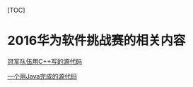 [TOC]

# 2016华为软件挑战赛的相关内容

[冠军队伍用C++写的源代码](https://github.com/Victoriayhk/future_net)

[一个用Java完成的源代码](https://github.com/jinhang/2016_Huawei_SoftWareMatch)

